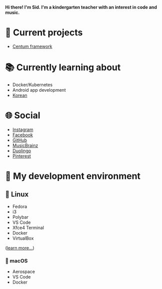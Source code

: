 **Hi there! I'm Sid. I'm a kindergarten teacher with an interest in code and music.**



# 🚀 Current projects

* [Centum framework](https://github.com/SidRoberts/centum)



# 📚 Currently learning about

* Docker/Kubernetes
* Android app development
* [Korean](https://www.duolingo.com/profile/sidroberts)



# 🌐 Social

- [Instagram](https://instagram.com/sidbusan)
- [Facebook](https://facebook.com/sidroberts)
- [GitHub](https://github.com/sidroberts)
- [MusicBrainz](https://musicbrainz.org/user/sidroberts)
- [Duolingo](https://www.duolingo.com/profile/sidroberts)
- [Pinterest](https://pinterest.com/yeosufashionista)



# 🧰 My development environment

## 🐧 Linux

- Fedora
- i3
- Polybar
- VS Code
- Xfce4 Terminal
- Docker
- VirtualBox

([learn more...](https://github.com/SidRoberts/dotfiles/blob/main/setup.sh))

### 🍎 macOS

- Aerospace
- VS Code
- Docker
